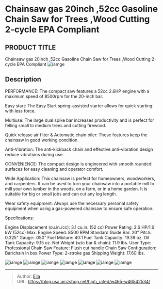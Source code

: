 # Chainsaw gas  20inch ,52cc Gasoline Chain Saw for Trees ,Wood Cutting 2-cycle EPA Compliant


## PRODUCT TITLE 

Chainsaw gas  20inch ,52cc Gasoline Chain Saw for Trees ,Wood Cutting 2-cycle EPA Compliant
![iamge](https://b2bfiles1.gigab2b.cn/image/wkseller/2924/20221012_c16bbbe75ceec6d7d68d97a6a141ad27.JPG)

## Description

PERFORMANCE: The compact saw features a 52cc 2.6HP engine with a maximum speed of 8500rpm for the 20-inch bar.

Easy start: The Easy Start spring-assisted starter allows for quick starting with less force.

Multiuse: The large dual spike bar increases productivity and is perfect for felling small to medium trees and cutting firewood.

Quick release air filter &amp; Automatic chain oiler: These features keep the chainsaw in good working condition.

Anti-Vibration: The anti-kickback chain and effective anti-vibration design reduce vibrations during use.

CONVENIENCE: The compact design is engineered with smooth rounded surfaces for easy cleaning and operator comfort.

Wide Application: This chainsaw is perfect for homeowners, woodworkers, and carpenters. It can be used to turn your chainsaw into a portable mill to mill your own lumber in the woods, on a farm, or in a home garden. It is suitable for big or small jobs and can cut any log length.

Wear safety equipment: Always use the necessary personal safety equipment when using a gas-powered chainsaw to ensure safe operation.

Specfications:

Engine Displacement (cu.in./cc): 3.1 cu.in. (52 cc)
Power Rating: 2.6 HP/1.9 kW (52cc)
Max. Engine Speed: 8500 RPM
Standard Guide Bar: 20&#34;
Pitch: 0.325&#34;
Gauge: .050&#34;
Fuel Mixture: 40:1
Fuel Tank Capacity: 19.36 oz.
Oil Tank Capacity: 9.15 oz.
Net Weight (w/o bar &amp; chain): 11.9 lbs.
User Type: Professional
Chain Saw Feature: Flush cut handle
Chain Saw Configuration: Bar/chain in box
Power Type: 2-stroke gas
Shipping Weight: 17.60 lbs.










![iamge](https://b2bfiles1.gigab2b.cn/image/wkseller/2924/20221012_2d1c4db90b8086026b37ff544e189844.JPG)
![iamge](https://b2bfiles1.gigab2b.cn/image/wkseller/2924/20221012_6bf2bf11f1542b3cf3c4c31a4e13a938.JPG)
![iamge](https://b2bfiles1.gigab2b.cn/image/wkseller/2924/20221012_484cf5d9c2e96bf5b00abcf53a2217e7.JPG)
![iamge](https://b2bfiles1.gigab2b.cn/image/wkseller/2924/20221012_93f1ef4e1aaa0fcab11f795696b9b3f6.JPG)
![iamge](https://b2bfiles1.gigab2b.cn/image/wkseller/2924/20221012_08a3010be0e4f3eef133e791d6b774c3.JPG)
![iamge](https://b2bfiles1.gigab2b.cn/image/wkseller/2924/20221012_5e7216b9edfb433891fd8f147981e3e3.jpg)
![iamge](https://b2bfiles1.gigab2b.cn/image/wkseller/2924/20221012_55e4c78becfd85d6079c169373c95fdc.JPG)


---

> Author: [Ella](https://blog.usa.amzshop.net/)  
> URL: https://blog.usa.amzshop.net/high_rated/w465-w46542534/  

